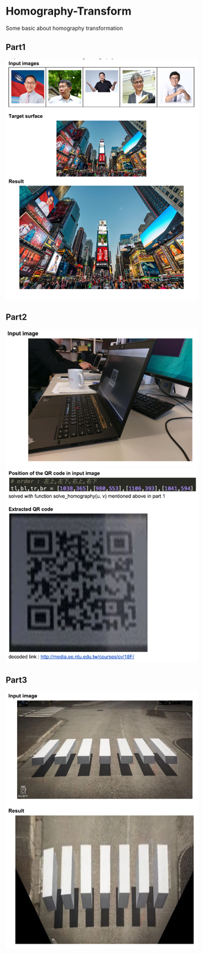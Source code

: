 # Homography-Transform
Some basic about homography transformation

## Part1
![alt text](https://github.com/leduoyang/Homography-Transform/blob/master/result/part1.png)

## Part2
![alt text](https://github.com/leduoyang/Homography-Transform/blob/master/result/part2_1.png)
![alt text](https://github.com/leduoyang/Homography-Transform/blob/master/result/part2_2.png)

## Part3
![alt text](https://github.com/leduoyang/Homography-Transform/blob/master/result/part3.png)

